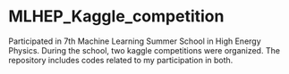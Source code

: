 # MLHEP_Kaggle_competition
Participated in 7th Machine Learning Summer School in High Energy Physics. During the school, two kaggle competitions were organized.
The repository includes codes related to my participation in both.
